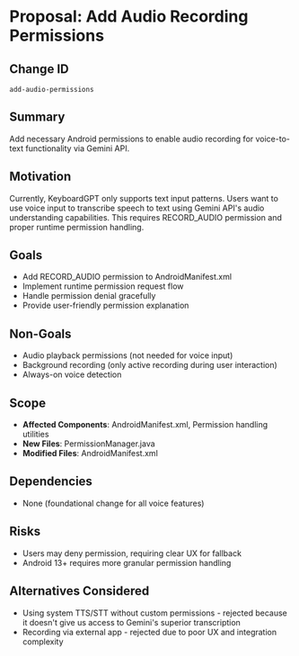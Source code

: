 # Proposal: Add Audio Recording Permissions

## Change ID
`add-audio-permissions`

## Summary
Add necessary Android permissions to enable audio recording for voice-to-text functionality via Gemini API.

## Motivation
Currently, KeyboardGPT only supports text input patterns. Users want to use voice input to transcribe speech to text using Gemini API's audio understanding capabilities. This requires RECORD_AUDIO permission and proper runtime permission handling.

## Goals
- Add RECORD_AUDIO permission to AndroidManifest.xml
- Implement runtime permission request flow
- Handle permission denial gracefully
- Provide user-friendly permission explanation

## Non-Goals
- Audio playback permissions (not needed for voice input)
- Background recording (only active recording during user interaction)
- Always-on voice detection

## Scope
- **Affected Components**: AndroidManifest.xml, Permission handling utilities
- **New Files**: PermissionManager.java
- **Modified Files**: AndroidManifest.xml

## Dependencies
- None (foundational change for all voice features)

## Risks
- Users may deny permission, requiring clear UX for fallback
- Android 13+ requires more granular permission handling

## Alternatives Considered
- Using system TTS/STT without custom permissions - rejected because it doesn't give us access to Gemini's superior transcription
- Recording via external app - rejected due to poor UX and integration complexity
